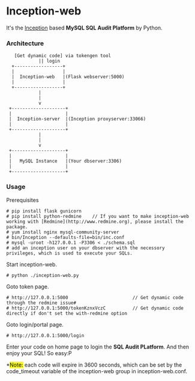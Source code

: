 # Inception-web  

It's the [Inception](http://mysql-inception.github.io/inception-document/) based **MySQL SQL Audit Platform** by Python.

### Architecture  
   
       [Get dynamic code] via tokengen tool  
                || login  
      +------------------+  
      |                  |  
      |  Inception-web   |(Flask webserver:5000)  
      |                  |  
      +------------------+  
                |  
                |  
                v  
     +--------------------+  
     |                    |  
     |  Inception-server  |(Inception proxyserver:33066)  
     |                    |  
     +--------------------+  
                |  
                |  
                v  
     +--------------------+  
     |                    |  
     |   MySQL Instance   |(Your dbserver:3306)  
     |                    |  
     +--------------------+  
  
### Usage  
Prerequisites  

    # pip install flask gunicorn  
    # pip install python-redmine    // If you want to make inception-web working with [Redmine](http://www.redmine.org), please install the package. 
    # yum install nginx mysql-community-server
    # bin/Inception --defaults-file=bin/inc.conf   
    # mysql -uroot -h127.0.0.1 -P3306 < ./schema.sql
    # add an inception user on your dbserver with the necessory privileges, which is used to execute your SQLs.

Start inception-web.  

    # python ./inception-web.py  

Goto token page.  

    # http://127.0.0.1:5000                        // Get dynamic code through the redmine issue# 
    # http://127.0.0.1:5000/tokenKznxVczC          // Get dynamic code directly if don't set the with-redmine option

Goto login/portal page.  

    # http://127.0.0.1:5000/login   

Enter your code on home page to login the **SQL Audit PLatform**. And then enjoy your SQL! So easy:P 

 *<mark>Note:</mark> each code will expire in 3600 seconds, which can be set by the code_timeout variable of the inception-web group in inception-web.conf. 
